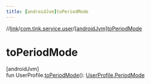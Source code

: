 ```yaml
---
title: [androidJvm]toPeriodMode
---
```

//[link](../../index.html)/[com.tink.service.user](index.html)/[[androidJvm]toPeriodMode]([android-jvm]to-period-mode.html)



# toPeriodMode



[androidJvm]\
fun UserProfile.[toPeriodMode]([android-jvm]to-period-mode.html)(): [UserProfile.PeriodMode](../com.tink.model.user/[android-jvm]-user-profile/-period-mode/index.html)




